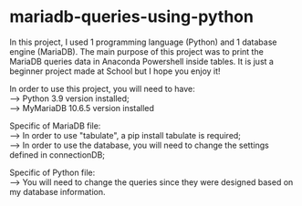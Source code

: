 # mariadb-queries-using-python
In this project, I used 1 programming language (Python) and 1 database engine (MariaDB). The main purpose of this project was to print the MariaDB queries data in Anaconda Powershell inside tables.  It is just a beginner project made at School but I hope you enjoy it!

In order to use this project, you will need to have: <br>
--> Python 3.9 version installed;<br>
--> MyMariaDB 10.6.5 version installed<br>

Specific of MariaDB file:<br>
--> In order to use "tabulate", a pip install tabulate is required;<br>
--> In order to use the database, you will need to change the settings defined in connectionDB;<br>

Specific of Python file:<br>
--> You will need to change the queries since they were designed based on my database information.<br>
